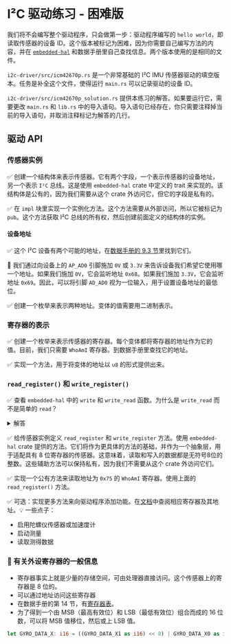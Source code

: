 # I²C 驱动练习 - 困难版

我们将不会编写整个驱动程序，只会做第一步：驱动程序编写的 `hello world`，即读取传感器的设备 ID。这个版本被标记为困难，因为你需要自己编写方法的内容，并在 [`embedded-hal`](https://docs.rs/embedded-hal/latest/embedded_hal/) 和数据手册里自己查找信息。两个版本使用的是相同的文件。

`i2c-driver/src/icm42670p.rs` 是一个非常基础的 I²C IMU 传感器驱动的填空版本。任务是补全这个文件，使得运行 `main.rs` 可以记录驱动的设备 ID。

`i2c-driver/src/icm42670p_solution.rs` 提供本练习的解答。如果要运行它，需要更改 `main.rs` 和 `lib.rs` 中的导入语句。导入语句已经存在，你只需要注释掉当前的导入语句，并取消注释标记为解答的几行。

## 驱动 API

### 传感器实例

 ✅ 创建一个结构体来表示传感器。它有两个字段，一个表示传感器的设备地址，另一个表示 `I²C` 总线。这是使用 `embedded-hal` crate 中定义的 trait 来实现的。该结构体是公有的，因为我们需要从这个 crate 外访问它，但它的字段是私有的。

 ✅ 在 `impl` 块里实现一个实例化方法。这个方法需要从外部访问，所以它被标记为 `pub`。这个方法获取 I²C 总线的所有权，然后创建前面定义的结构体的实例。


#### 设备地址

 ✅ 这个 I²C 设备有两个可能的地址，在[数据手册的 9.3 节](https://invensense.tdk.com/wp-content/uploads/2021/07/DS-000451-ICM-42670-P-v1.0.pdf)里找到它们。


🔎  我们通过向设备上的 `AP_AD0` 引脚施加 `0V` 或 `3.3V` 来告诉设备我们希望它使用哪一个地址。如果我们施加 `0V`，它会监听地址 `0x68`。如果我们施加 `3.3V`，它会监听地址 `0x69`。因此，可以将引脚 `AD_AD0` 视为一位输入，用于设置设备地址的最低位。

✅ 创建一个枚举来表示两种地址。变体的值需要用二进制表示。

### 寄存器的表示

✅ 创建一个枚举来表示传感器的寄存器。每个变体都将寄存器的地址作为它的值。目前，我们只需要 `WhoAmI` 寄存器。到数据手册里查找它的地址。

✅ 实现一个方法，用于将变体的地址以 `u8` 的形式提供出来。

### `read_register()` 和 `write_register()`

✅ 查看 `embedded-hal` 中的 `write` 和 `write_read` 函数。为什么是 `write_read` 而不是简单的 `read`？

<Details>
    <Summary>解答</Summary>
原因在于 I²C 协议的特性：我们需要先在 I²C 总线上写一个命令，来指定我们想要读取哪个寄存器。
</Details>

✅ 给传感器实例定义 `read_register` 和 `write_register` 方法。使用 `embedded-hal` crate 提供的方法。它们将作为更具体的方法的基础，并作为一个抽象层，用于适配具有 8 位寄存器的传感器。这意味着，读取和写入的数据都是无符号8位的整数。这些辅助方法可以保持私有，因为我们不需要从这个 crate 外访问它们。

✅ 实现一个公有方法来读取地址为 `0x75` 的 `WhoAmI` 寄存器。使用上面的 `read_register()` 方法。

✅ 可选：实现更多方法来向驱动程序添加功能。在[文档](https://invensense.tdk.com/wp-content/uploads/2021/07/DS-000451-ICM-42670-P-v1.0.pdf)中查阅相应寄存器及其地址。💡 一些点子：
* 启用陀螺仪传感器或加速度计
* 启动测量
* 读取测得数据

### 🔎 有关外设寄存器的一般信息

- 寄存器事实上就是少量的存储空间，可由处理器直接访问。这个传感器上的寄存器是 8 位的。
- 可以通过地址访问这些寄存器
- 在数据手册的第 14 节，有[寄存器表](https://invensense.tdk.com/wp-content/uploads/2021/07/DS-000451-ICM-42670-P-v1.0.pdf)。
- 为了得到一个由 MSB（最高有效位）和 LSB（最低有效位）组合而成的 16 位数，可以将 MSB 值移位，然后或上 LSB 值。
```rust
let GYRO_DATA_X: i16 = ((GYRO_DATA_X1 as i16) << 8) | GYRO_DATA_X0 as i16;
```
